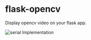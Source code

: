 # flask-opencv
Display opencv video on your flask app.


![serial Implementation](https://github.com/ashish10alex/flask-opencv/tree/master/images/from_video.gif)
